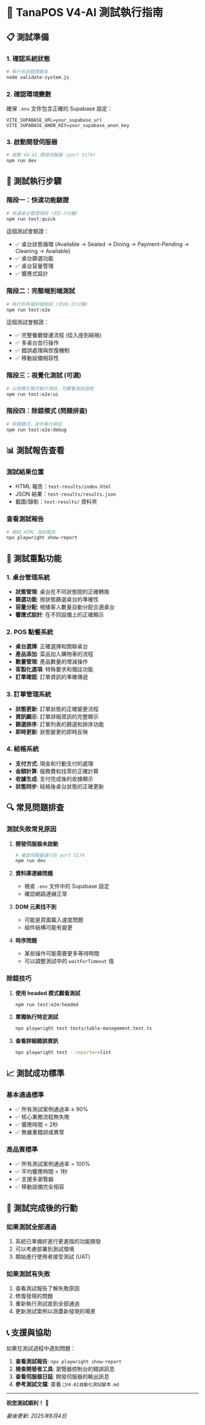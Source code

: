 # 🚀 TanaPOS V4-AI 測試執行指南

## 📋 測試準備

### 1. 確認系統狀態
```bash
# 執行系統驗證腳本
node validate-system.js
```

### 2. 確認環境變數
確保 `.env` 文件包含正確的 Supabase 設定：
```env
VITE_SUPABASE_URL=your_supabase_url
VITE_SUPABASE_ANON_KEY=your_supabase_anon_key
```

### 3. 啟動開發伺服器
```bash
# 啟動 V4-AI 開發伺服器 (port 5174)
npm run dev
```

## 🧪 測試執行步驟

### 階段一：快速功能驗證
```bash
# 快速桌台管理測試 (約2-3分鐘)
npm run test:quick
```
這個測試會驗證：
- ✅ 桌台狀態循環 (Available → Seated → Dining → Payment-Pending → Cleaning → Available)
- ✅ 桌台篩選功能
- ✅ 桌台容量管理
- ✅ 響應式設計

### 階段二：完整端到端測試
```bash
# 執行所有端到端測試 (約10-15分鐘)
npm run test:e2e
```
這個測試會驗證：
- ✅ 完整餐廳營運流程 (從入座到結帳)
- ✅ 多桌台並行操作
- ✅ 錯誤處理與恢復機制
- ✅ 移動設備相容性

### 階段三：視覺化測試 (可選)
```bash
# 以視覺化模式執行測試，可觀看測試過程
npm run test:e2e:ui
```

### 階段四：除錯模式 (問題排查)
```bash
# 除錯模式，逐步執行測試
npm run test:e2e:debug
```

## 📊 測試報告查看

### 測試結果位置
- HTML 報告：`test-results/index.html`
- JSON 結果：`test-results/results.json`
- 截圖/錄影：`test-results/` 資料夾

### 查看測試報告
```bash
# 開啟 HTML 測試報告
npx playwright show-report
```

## 🎯 測試重點功能

### 1. 桌台管理系統
- **狀態管理**: 桌台在不同狀態間的正確轉換
- **篩選功能**: 按狀態篩選桌台的準確性
- **容量分配**: 根據客人數量自動分配合適桌台
- **響應式設計**: 在不同設備上的正確顯示

### 2. POS 點餐系統
- **桌台選擇**: 正確選擇和關聯桌台
- **產品添加**: 菜品加入購物車的流程
- **數量管理**: 產品數量的增減操作
- **客製化選項**: 特殊要求和備註功能
- **訂單確認**: 訂單資訊的準確傳遞

### 3. 訂單管理系統
- **狀態更新**: 訂單狀態的正確變更流程
- **資訊顯示**: 訂單詳細資訊的完整顯示
- **篩選排序**: 訂單列表的篩選和排序功能
- **即時更新**: 狀態變更的即時反映

### 4. 結帳系統
- **支付方式**: 現金和行動支付的處理
- **金額計算**: 服務費和找零的正確計算
- **收據生成**: 支付完成後的收據顯示
- **狀態同步**: 結帳後桌台狀態的正確更新

## 🔍 常見問題排查

### 測試失敗常見原因

1. **開發伺服器未啟動**
   ```bash
   # 確認伺服器運行在 port 5174
   npm run dev
   ```

2. **資料庫連線問題**
   - 檢查 `.env` 文件中的 Supabase 設定
   - 確認網路連線正常

3. **DOM 元素找不到**
   - 可能是頁面載入速度問題
   - 組件結構可能有變更

4. **時序問題**
   - 某些操作可能需要更多等待時間
   - 可以調整測試中的 `waitForTimeout` 值

### 除錯技巧

1. **使用 headed 模式觀看測試**
   ```bash
   npm run test:e2e:headed
   ```

2. **單獨執行特定測試**
   ```bash
   npx playwright test tests/table-management.test.ts
   ```

3. **查看詳細錯誤資訊**
   ```bash
   npx playwright test --reporter=list
   ```

## 📈 測試成功標準

### 基本通過標準
- ✅ 所有測試案例通過率 ≥ 90%
- ✅ 核心業務流程無失敗
- ✅ 響應時間 < 2秒
- ✅ 無嚴重錯誤或異常

### 高品質標準
- ✅ 所有測試案例通過率 = 100%
- ✅ 平均響應時間 < 1秒
- ✅ 支援多瀏覽器
- ✅ 移動設備完全相容

## 🎉 測試完成後的行動

### 如果測試全部通過
1. 系統已準備好進行更進階的功能開發
2. 可以考慮部署到測試環境
3. 開始進行使用者接受測試 (UAT)

### 如果測試有失敗
1. 查看測試報告了解失敗原因
2. 修復發現的問題
3. 重新執行測試直到全部通過
4. 更新測試案例以涵蓋新發現的場景

## 📞 支援與協助

如果在測試過程中遇到問題：

1. **查看測試報告**: `npx playwright show-report`
2. **檢查開發者工具**: 瀏覽器控制台的錯誤訊息
3. **查看伺服器日誌**: 開發伺服器的輸出訊息
4. **參考測試文檔**: 查看 `🧪V4-AI自動化測試腳本.md`

---

**祝您測試順利！** 🚀

*最後更新: 2025年8月4日*
